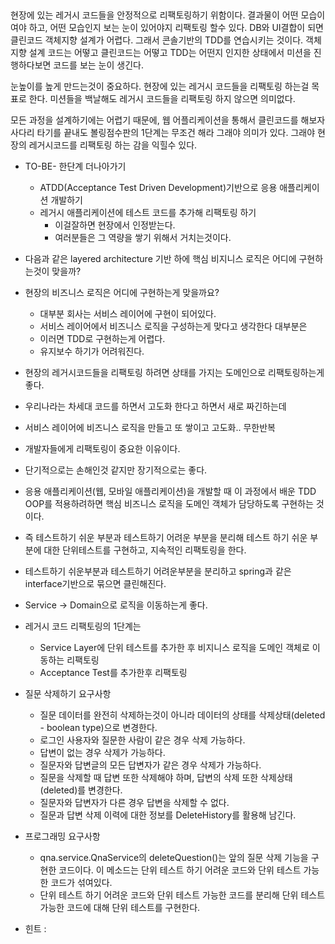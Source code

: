 ##
현장에 있는 레거시 코드들을 안정적으로 리팩토링하기 위함이다.
결과물이 어떤 모습이여야 하고, 어떤 모습인지 보는 눈이 있어야지 리팩토링 할수 있다.
DB와 UI결합이 되면 클린코드 객체지향 설계가 어렵다.
그래서 콘솔기반의 TDD를 연습시키는 것이다.
객체지향 설계 코드는 어떻고 클린코드는 어떻고 TDD는 어떤지 인지한 상태에서
미션을 진행하다보면 코드를 보는 눈이 생긴다.

눈높이를 높게 만드는것이 중요하다.
현장에 있는 레거시 코드들을 리팩토링 하는걸 목표로 한다.
미션들을 백날해도 레거시 코드들을 리팩토링 하지 않으면 의미없다.

모든 과정을 설계하기에는 어렵기 때문에, 웹 어플리케이션을 통해서 클린코드를 해보자
사다리 타기를 끝내도 볼링점수판의 1단계는 무조건 해라
그래야 의미가 있다. 그래야 현장의 레거시코드를 리팩토링 하는 감을 익힐수 있다.

- TO-BE- 한단계 더나아가기
    - ATDD(Acceptance Test Driven Development)기반으로 응용 애플리케이션 개발하기   
    - 레거시 애플리케이션에 테스트 코드를 추가해 리팩토링 하기
        - 이걸잘하면 현장에서 인정받는다.
        - 여러분들은 그 역량을 쌓기 위해서 거치는것이다.

- 다음과 같은 layered architecture 기반 하에 핵심 비지니스 로직은 어디에 구현하는것이 맞을까?

- 현장의 비즈니스 로직은 어디에 구현하는게 맞을까요?
    - 대부분 회사는 서비스 레이어에 구현이 되어있다.
    - 서비스 레이어에서 비즈니스 로직을 구성하는게 맞다고 생각한다 대부분은
    - 이러면 TDD로 구현하는게 어렵다.
    - 유지보수 하기가 어려워진다.
- 현장의 레거시코드들을 리팩토링 하려면 상태를 가지는 도메인으로 리팩토링하는게 좋다.

- 우리나라는 차세대 코드를 하면서 고도화 한다고 하면서 새로 짜긴하는데
- 서비스 레이어에 비즈니스 로직을 만들고 또 쌓이고 고도화.. 무한반복
- 개발자들에게 리팩토링이 중요한 이유이다.
- 단기적으로는 손해인것 같지만 장기적으로는 좋다.


- 응용 애플리케이션(웹, 모바일 애플리케이션)을 개발할 때 이 과정에서 배운 TDD OOP를 적용하려하면
핵심 비즈니스 로직을 도메인 객체가 담당하도록 구현하는 것이다.
- 즉 테스트하기 쉬운 부분과 테스트하기 어려운 부분을 분리해 테스트 하기 쉬운 부분에 대한 단위테스트를 구현하고,
지속적인 리팩토링을 한다.
- 테스트하기 쉬운부분과 테스트하기 어려운부분을 분리하고 spring과 같은 interface기반으로 묶으면 클린해진다.
- Service -> Domain으로 로직을 이동하는게 좋다.

- 레거시 코드 리팩토링의 1단계는
    - Service Layer에 단위 테스트를 추가한 후 비지니스 로직을 도메인 객체로 이동하는 리팩토링
    - Acceptance Test를 추가한후 리팩토링


- 질문 삭제하기 요구사항
    - 질문 데이터를 완전히 삭제하는것이 아니라 데이터의 상태를 삭제상태(deleted - boolean type)으로 변경한다.
    - 로그인 사용자와 질문한 사람이 같은 경우 삭제 가능하다.
    - 답변이 없는 경우 삭제가 가능하다.
    - 질문자와 답변글의 모든 답변자가 같은 경우 삭제가 가능하다.
    - 질문을 삭제할 때 답변 또한 삭제해야 하며, 답변의 삭제 또한 삭제상태(deleted)를 변경한다.
    - 질문자와 답변자가 다른 경우 답변을 삭제할 수 없다.
    - 질문과 답변 삭제 이력에 대한 정보를 DeleteHistory를 활용해 남긴다.

- 프로그래밍 요구사항
    - qna.service.QnaService의 deleteQuestion()는 앞의 질문 삭제 기능을 구현한 코드이다.
    이 메소드는 단위 테스트 하기 어려운 코드와 단위 테스트 가능한 코드가 섞여있다.
    - 단위 테스트 하기 어려운 코드와 단위 테스트 가능한 코드를 분리해 단위 테스트 가능한 코드에 대해 단위
    테스트를 구현한다.
    
- 힌트 : 
